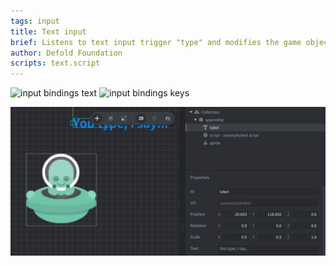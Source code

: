 ```yaml
---
tags: input
title: Text input
brief: Listens to text input trigger "type" and modifies the game object label with the alien's speech according to input. A "backspace" key trigger has also been added.
author: Defold Foundation
scripts: text.script
---
```


![input bindings text](input_bindings.png)
![input bindings keys](input_bindings2.png)

![text](text.png)
